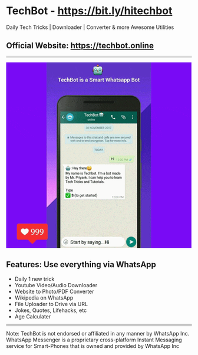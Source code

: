 # TechBot - https://bit.ly/hitechbot
Daily Tech Tricks | Downloader | Converter & more Awesome Utilities

## Official Website: https://techbot.online
--------------------

<img src="./assets/techbot_features-min.gif">

Features: Use everything via WhatsApp
--------

* Daily 1 new trick
* Youtube Video/Audio Downloader
* Website to Photo/PDF Converter
* Wikipedia on WhatsApp
* File Uploader to Drive via URL
* Jokes, Quotes, Lifehacks, etc
* Age Calculater
---

Note: 
TechBot is not endorsed or affiliated in any manner by WhatsApp Inc. WhatsApp Messenger is a proprietary cross-platform Instant Messaging service for Smart-Phones that is owned and provided by WhatsApp Inc

